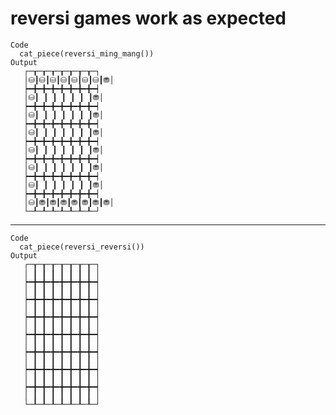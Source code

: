 # reversi games work as expected

    Code
      cat_piece(reversi_ming_mang())
    Output
       ┌─┰─┰─┰─┰─┰─┰─┰─┐
       │⛁┃⛁┃⛁┃⛁┃⛁┃⛁┃⛁┃⛃│
       ┝━╋━╋━╋━╋━╋━╋━╋━┥
       │⛁┃ ┃ ┃ ┃ ┃ ┃ ┃⛃│
       ┝━╋━╋━╋━╋━╋━╋━╋━┥
       │⛁┃ ┃ ┃ ┃ ┃ ┃ ┃⛃│
       ┝━╋━╋━╋━╋━╋━╋━╋━┥
       │⛁┃ ┃ ┃ ┃ ┃ ┃ ┃⛃│
       ┝━╋━╋━╋━╋━╋━╋━╋━┥
       │⛁┃ ┃ ┃ ┃ ┃ ┃ ┃⛃│
       ┝━╋━╋━╋━╋━╋━╋━╋━┥
       │⛁┃ ┃ ┃ ┃ ┃ ┃ ┃⛃│
       ┝━╋━╋━╋━╋━╋━╋━╋━┥
       │⛁┃ ┃ ┃ ┃ ┃ ┃ ┃⛃│
       ┝━╋━╋━╋━╋━╋━╋━╋━┥
       │⛁┃⛃┃⛃┃⛃┃⛃┃⛃┃⛃┃⛃│
       └─┸─┸─┸─┸─┸─┸─┸─┘
                        

---

    Code
      cat_piece(reversi_reversi())
    Output
       ┌─┰─┰─┰─┰─┰─┰─┰─┐
       │ ┃ ┃ ┃ ┃ ┃ ┃ ┃ │
       ┝━╋━╋━╋━╋━╋━╋━╋━┥
       │ ┃ ┃ ┃ ┃ ┃ ┃ ┃ │
       ┝━╋━╋━╋━╋━╋━╋━╋━┥
       │ ┃ ┃ ┃ ┃ ┃ ┃ ┃ │
       ┝━╋━╋━╋━╋━╋━╋━╋━┥
       │ ┃ ┃ ┃ ┃ ┃ ┃ ┃ │
       ┝━╋━╋━╋━╋━╋━╋━╋━┥
       │ ┃ ┃ ┃ ┃ ┃ ┃ ┃ │
       ┝━╋━╋━╋━╋━╋━╋━╋━┥
       │ ┃ ┃ ┃ ┃ ┃ ┃ ┃ │
       ┝━╋━╋━╋━╋━╋━╋━╋━┥
       │ ┃ ┃ ┃ ┃ ┃ ┃ ┃ │
       ┝━╋━╋━╋━╋━╋━╋━╋━┥
       │ ┃ ┃ ┃ ┃ ┃ ┃ ┃ │
       └─┸─┸─┸─┸─┸─┸─┸─┘
                        

